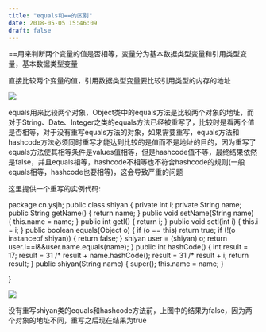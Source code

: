 ```yaml
---
title: "equals和==的区别"
date: 2018-05-05 15:46:09
draft: false
---
```

==用来判断两个变量的值是否相等，变量分为基本数据类型变量和引用类型变量，基本数据类型变量

直接比较两个变量的值，引用数据类型变量要比较引用类型的内存的地址

![](https://img-blog.csdn.net/20180505150056819)

equals用来比较两个对象，Object类中的equals方法是比较两个对象的地址，而对于String、Date、Integer之类的equals方法已经被重写了，比较时是看两个值是否相等，对于没有重写equals方法的对象，如果需要重写，equals方法和hashcode方法必须同时重写才能达到比较的是值而不是地址的目的，因为重写了equals方法使其相等条件是values值相等，但是hashcode值不等，最终结果依然是false，并且equals相等，hashcode不相等也不符合hashcode的规则(一般equals相等，hashcode也要相等)，这会导致严重的问题

这里提供一个重写的实例代码:

package cn.ysjh;
public class shiyan {
private int i;
private String name;
public String getName() {
return name;
}
public void setName(String name) {
this.name = name;
}
public int getI() {
return i;
}
public void setI(int i) {
this.i = i;
}
public boolean equals(Object o) {
if (o == this) return true;
if (!(o instanceof shiyan)) {
return false;
}
shiyan user = (shiyan) o;
return user.i==i&&user.name.equals(name);
}
public int hashCode() {
int result = 17;
result = 31 /* result + name.hashCode();
result = 31 /* result + i;
return result;
}
public shiyan(String name) {
super();
this.name = name;
}

}

![](https://img-blog.csdn.net/20180505154429873)

没有重写shiyan类的equals和hashcode方法前，上图中的结果为false，因为两个对象的地址不同，重写之后现在结果为true